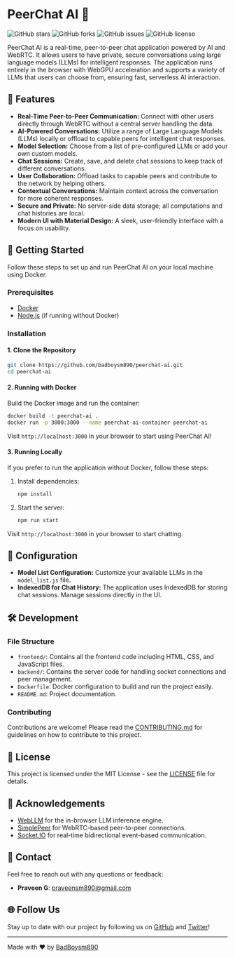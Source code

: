 # PeerChat AI 🚀

![GitHub stars](https://img.shields.io/github/stars/badboysm890/peerchat-ai)
![GitHub forks](https://img.shields.io/github/forks/badboysm890/peerchat-ai)
![GitHub issues](https://img.shields.io/github/issues/badboysm890/peerchat-ai)
![GitHub license](https://img.shields.io/github/license/badboysm890/peerchat-ai)

PeerChat AI is a real-time, peer-to-peer chat application powered by AI and WebRTC. It allows users to have private, secure conversations using large language models (LLMs) for intelligent responses. The application runs entirely in the browser with WebGPU acceleration and supports a variety of LLMs that users can choose from, ensuring fast, serverless AI interaction.


## 🌟 Features

- **Real-Time Peer-to-Peer Communication:** Connect with other users directly through WebRTC without a central server handling the data.
- **AI-Powered Conversations:** Utilize a range of Large Language Models (LLMs) locally or offload to capable peers for intelligent chat responses.
- **Model Selection:** Choose from a list of pre-configured LLMs or add your own custom models.
- **Chat Sessions:** Create, save, and delete chat sessions to keep track of different conversations.
- **User Collaboration:** Offload tasks to capable peers and contribute to the network by helping others.
- **Contextual Conversations:** Maintain context across the conversation for more coherent responses.
- **Secure and Private:** No server-side data storage; all computations and chat histories are local.
- **Modern UI with Material Design:** A sleek, user-friendly interface with a focus on usability.

## 🚀 Getting Started

Follow these steps to set up and run PeerChat AI on your local machine using Docker.

### Prerequisites

- [Docker](https://www.docker.com/get-started)
- [Node.js](https://nodejs.org/) (if running without Docker)

### Installation

#### 1. Clone the Repository

```bash
git clone https://github.com/badboysm890/peerchat-ai.git
cd peerchat-ai
```

#### 2. Running with Docker

Build the Docker image and run the container:

```bash
docker build -t peerchat-ai .
docker run -p 3000:3000 --name peerchat-ai-container peerchat-ai
```

Visit `http://localhost:3000` in your browser to start using PeerChat AI!

#### 3. Running Locally

If you prefer to run the application without Docker, follow these steps:

1. Install dependencies:

   ```bash
   npm install
   ```

2. Start the server:

   ```bash
   npm run start
   ```

Visit `http://localhost:3000` in your browser to start chatting.

## 📄 Configuration

- **Model List Configuration:** Customize your available LLMs in the `model_list.js` file.
- **IndexedDB for Chat History:** The application uses IndexedDB for storing chat sessions. Manage sessions directly in the UI.

## 🛠️ Development

### File Structure

- `frontend/`: Contains all the frontend code including HTML, CSS, and JavaScript files.
- `backend/`: Contains the server code for handling socket connections and peer management.
- `Dockerfile`: Docker configuration to build and run the project easily.
- `README.md`: Project documentation.

### Contributing

Contributions are welcome! Please read the [CONTRIBUTING.md](CONTRIBUTING.md) for guidelines on how to contribute to this project.

## 📜 License

This project is licensed under the MIT License - see the [LICENSE](LICENSE) file for details.

## 🙌 Acknowledgements

- [WebLLM](https://github.com/mlc-ai/web-llm) for the in-browser LLM inference engine.
- [SimplePeer](https://github.com/feross/simple-peer) for WebRTC-based peer-to-peer connections.
- [Socket.IO](https://socket.io/) for real-time bidirectional event-based communication.

## 📧 Contact

Feel free to reach out with any questions or feedback:

- **Praveen G**: [praveensm890@gmail.com](mailto:praveensm890@gmail.com)

## 🌐 Follow Us

Stay up to date with our project by following us on [GitHub](https://github.com/badboysm890/peerchat-ai) and [Twitter](https://twitter.com/BadBoy17G)!

---

Made with ❤️ by [BadBoysm890](https://github.com/badboysm890)
